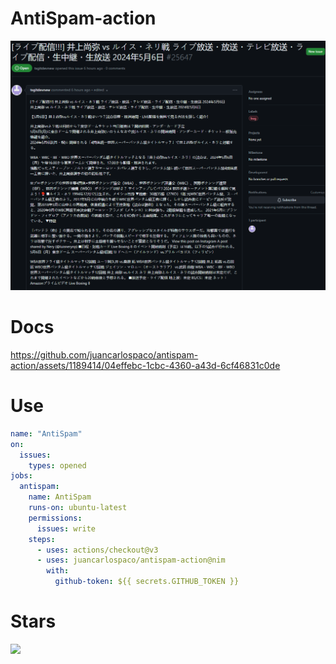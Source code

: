 # AntiSpam-action

![](spam-github-issues.png "Github Issues Spam")


# Docs

https://github.com/juancarlospaco/antispam-action/assets/1189414/04effebc-1cbc-4360-a43d-6cf46831c0de


# Use

```yaml
name: "AntiSpam"
on:
  issues:
    types: opened
jobs:
  antispam:
    name: AntiSpam
    runs-on: ubuntu-latest
    permissions:
      issues: write
    steps:
      - uses: actions/checkout@v3
      - uses: juancarlospaco/antispam-action@nim
        with:
          github-token: ${{ secrets.GITHUB_TOKEN }}
```


# Stars

![](https://starchart.cc/juancarlospaco/antispam-action.svg)

